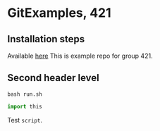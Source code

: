 # GitExamples, 421

## Installation steps

Available [here](/INSTALL.md)
This is example repo for group 421.

## Second header level

```shell
bash run.sh
```


```python
import this
```

Test `script`.

